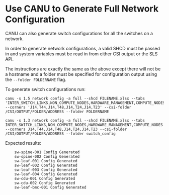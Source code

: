 # Use CANU to Generate Full Network Configuration

CANU can also generate switch configurations for all the switches on a network.

In order to generate network configurations, a valid SHCD must be passed in and system variables must be read in from either CSI output or the SLS API.

The instructions are exactly the same as the above except there will not be a hostname and a folder must be specified for configuration output using the `--folder FOLDERNAME` flag.

To generate switch configurations run:

```ShellSession
canu -s 1.5 network config -a full --shcd FILENAME.xlsx --tabs 'INTER_SWITCH_LINKS,NON_COMPUTE_NODES,HARDWARE_MANAGEMENT,COMPUTE_NODES' --corners 'J14,T44,J14,T48,J14,T24,J14,T23' --csi-folder /CSI/OUTPUT/FOLDER/ADDRESS --folder FOLDERNAME
```

```ShellSession
canu -s 1.3 network config -a full --shcd FILENAME.xlsx --tabs INTER_SWITCH_LINKS,NON_COMPUTE_NODES,HARDWARE_MANAGEMENT,COMPUTE_NODES --corners J14,T44,J14,T48,J14,T24,J14,T23 --csi-folder /CSI/OUTPUT/FOLDER/ADDRESS --folder switch_config
```

Expected results:

```text
    sw-spine-001 Config Generated
    sw-spine-002 Config Generated
    sw-leaf-001 Config Generated
    sw-leaf-002 Config Generated
    sw-leaf-003 Config Generated
    sw-leaf-004 Config Generated
    sw-cdu-001 Config Generated
    sw-cdu-002 Config Generated
    sw-leaf-bmc-001 Config Generated
```
